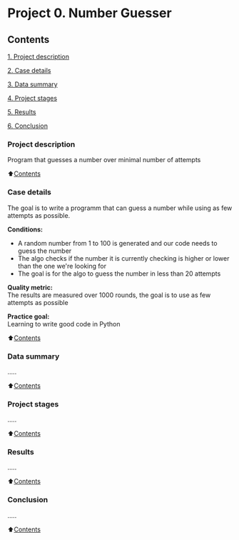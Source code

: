 # Project 0. Number Guesser

## Contents
[1. Project description](https://github.com/KovrigoEvgeniy/sf_data_science/tree/main/Project_0/README.md#Project-description)  

[2. Case details](https://github.com/KovrigoEvgeniy/sf_data_science/tree/main/Project_0#Case-details)  

[3. Data summary](https://github.com/KovrigoEvgeniy/sf_data_science/tree/main/Project_0#Data-summary)  

[4. Project stages](https://github.com/KovrigoEvgeniy/sf_data_science/tree/main/Project_0#Project-stages)  

[5. Results](https://github.com/KovrigoEvgeniy/sf_data_science/tree/main/Project_0#Results)  

[6. Conclusion](https://github.com/KovrigoEvgeniy/sf_data_science/tree/main/Project_0#Conclusion)  

### Project description  
Program that guesses a number over minimal number of attempts  

:arrow_up:[Contents](https://github.com/KovrigoEvgeniy/sf_data_science/tree/main/Project_0#Contents)  


### Case details  
The goal is to write a programm that can guess a number while using as few attempts as possible.  

**Conditions:**  
- A random number from 1 to 100 is generated and our code needs to guess the number 
- The algo checks if the number it is currently checking is higher or lower than the one we're looking for  
- The goal is for the algo to guess the number in less than 20 attempts

**Quality metric:**  
The results are measured over 1000 rounds, the goal is to use as few attempts as possible

**Practice goal:**  
Learning to write good code in Python  

:arrow_up:[Contents](https://github.com/KovrigoEvgeniy/sf_data_science/tree/main/Project_0#Contents)  


### Data summary  
.....  

:arrow_up:[Contents](https://github.com/KovrigoEvgeniy/sf_data_science/tree/main/Project_0#Contents)  


### Project stages  
.....  

:arrow_up:[Contents](https://github.com/KovrigoEvgeniy/sf_data_science/tree/main/Project_0#Contents)  


### Results  
.....  

:arrow_up:[Contents](https://github.com/KovrigoEvgeniy/sf_data_science/tree/main/Project_0#Contents)


### Conclusion  
.....  

:arrow_up:[Contents](https://github.com/KovrigoEvgeniy/sf_data_science/tree/main/Project_0#Contents)  


